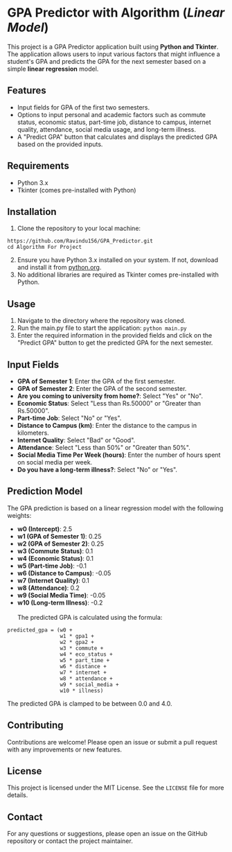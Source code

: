 # GPA Predictor with Algorithm (*Linear Model*)
This project is a GPA Predictor application built using **Python and Tkinter**. The application allows users to input various factors that might influence a student's GPA and predicts the GPA for the next semester based on a simple **linear regression** model.
## Features
-	Input fields for GPA of the first two semesters.
-	Options to input personal and academic factors such as commute status, economic status, part-time job, distance to campus, internet quality, attendance, social media usage, and long-term illness.
-	A "Predict GPA" button that calculates and displays the predicted GPA based on the provided inputs.
## Requirements
-	Python 3.x
-	Tkinter (comes pre-installed with Python)
## Installation
1.	Clone the repository to your local machine:
```
https://github.com/Ravindu156/GPA_Predictor.git
cd Algorithm For Project
```
2.	Ensure you have Python 3.x installed on your system. If not, download and install it from [python.org]( https://www.python.org/).
3.	No additional libraries are required as Tkinter comes pre-installed with Python.
## Usage
1.	Navigate to the directory where the repository was cloned.
2.	Run the main.py file to start the application:
`python main.py`
3.	Enter the required information in the provided fields and click on the "Predict GPA" button to get the predicted GPA for the next semester.

## Input Fields
-	**GPA of Semester 1**: Enter the GPA of the first semester.
-	**GPA of Semester 2**: Enter the GPA of the second semester.
-	**Are you coming to university from home?**: Select "Yes" or "No".
-	**Economic Status**: Select "Less than Rs.50000" or "Greater than Rs.50000".
-	**Part-time Job**: Select "No" or "Yes".
-	**Distance to Campus (km)**: Enter the distance to the campus in kilometers.
-	**Internet Quality**: Select "Bad" or "Good".
-	**Attendance**: Select "Less than 50%" or "Greater than 50%".
-	**Social Media Time Per Week (hours)**: Enter the number of hours spent on social media per week.
-	**Do you have a long-term illness?**: Select "No" or "Yes".
## Prediction Model
The GPA prediction is based on a linear regression model with the following weights:
-	**w0 (Intercept)**: 2.5
-	**w1 (GPA of Semester 1)**: 0.25
-	**w2 (GPA of Semester 2)**: 0.25
-	**w3 (Commute Status)**: 0.1
-	**w4 (Economic Status)**: 0.1
-	**w5 (Part-time Job)**: -0.1
-	**w6 (Distance to Campus)**: -0.05
-	**w7 (Internet Quality)**: 0.1
-	**w8 (Attendance)**: 0.2
-	**w9 (Social Media Time)**: -0.05
-	**w10 (Long-term Illness)**: -0.2<br><br>
The predicted GPA is calculated using the formula:
```
predicted_gpa = (w0 + 
                 w1 * gpa1 + 
                 w2 * gpa2 + 
                 w3 * commute + 
                 w4 * eco_status + 
                 w5 * part_time + 
                 w6 * distance + 
                 w7 * internet + 
                 w8 * attendance + 
                 w9 * social_media + 
                 w10 * illness)
```
The predicted GPA is clamped to be between 0.0 and 4.0.
## Contributing
Contributions are welcome! Please open an issue or submit a pull request with any improvements or new features.
## License
This project is licensed under the MIT License. See the `LICENSE` file for more details.
## Contact
For any questions or suggestions, please open an issue on the GitHub repository or contact the project maintainer.


